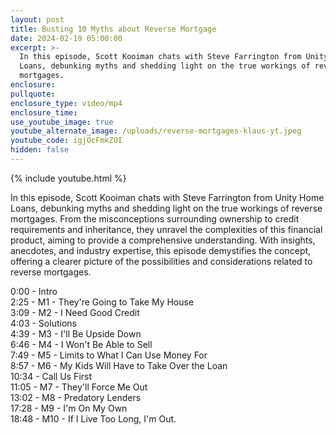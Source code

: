 ```yaml
---
layout: post
title: Busting 10 Myths about Reverse Mortgage
date: 2024-02-19 05:00:00
excerpt: >-
  In this episode, Scott Kooiman chats with Steve Farrington from Unity Home
  Loans, debunking myths and shedding light on the true workings of reverse
  mortgages. 
enclosure:
pullquote:
enclosure_type: video/mp4
enclosure_time:
use_youtube_image: true
youtube_alternate_image: /uploads/reverse-mortgages-klaus-yt.jpeg
youtube_code: igjOcFmkZOI
hidden: false
---
```

{% include youtube.html %}

In this episode, Scott Kooiman chats with Steve Farrington from Unity Home Loans, debunking myths and shedding light on the true workings of reverse mortgages. From the misconceptions surrounding ownership to credit requirements and inheritance, they unravel the complexities of this financial product, aiming to provide a comprehensive understanding. With insights, anecdotes, and industry expertise, this episode demystifies the concept, offering a clearer picture of the possibilities and considerations related to reverse mortgages.

0:00 - Intro<br>2:25 - M1 - They're Going to Take My House<br>3:09 - M2 - I Need Good Credit<br>4:03 - Solutions<br>4:39 - M3 - I'll Be Upside Down<br>6:46 - M4 - I Won't Be Able to Sell<br>7:49 - M5 - Limits to What I Can Use Money For<br>8:57 - M6 - My Kids Will Have to Take Over the Loan<br>10:34 - Call Us First<br>11:05 - M7 - They'll Force Me Out<br>13:02 - M8 - Predatory Lenders<br>17:28 - M9 - I'm On My Own<br>18:48 - M10 - If I Live Too Long, I'm Out.